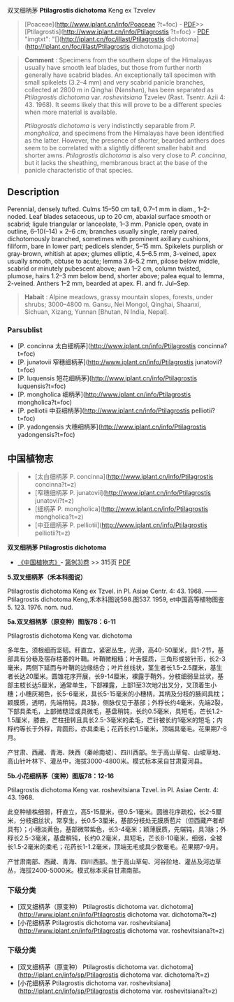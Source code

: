 双叉细柄茅 **Ptilagrostis dichotoma** Keng ex Tzvelev

> [Poaceae](http://www.iplant.cn/info/Poaceae ?t=foc) - [PDF](http://iplant.cn/foc/pdf/Poaceae.pdf)>>[Ptilagrostis](http://www.iplant.cn/info/Ptilagrostis ?t=foc) - [PDF](http://www.iplant.cn/foc/pdf/Ptilagrostis.pdf)
  "imgtxt": "[](http://iplant.cn/foc/illast/Ptilagrostis dichotoma](http://iplant.cn/foc/illast/Ptilagrostis dichotoma.jpg)

> **Comment** : 
> Specimens from the southern slope of the Himalayas usually have smooth leaf blades, but those from further north generally have scabrid blades. An exceptionally tall specimen with small spikelets (3.2–4 mm) and very scabrid panicle branches, collected at 2800 m in Qinghai (Nanshan), has been separated as *Ptilagrostis dichotoma* var. *roshevitsiana* Tzvelev (Rast. Tsentr. Azii 4: 43. 1968). It seems likely that this will prove to be a different species when more material is available.
>
> *Ptilagrostis dichotoma* is very indistinctly separable from *P. mongholica*, and specimens from the Himalayas have been identified as the latter. However, the presence of shorter, bearded anthers does seem to be correlated with a slightly different smaller habit and shorter awns. *Ptilagrostis dichotoma* is also very close to *P. concinna*, but it lacks the sheathing, membranous bract at the base of the panicle characteristic of that species.

## Description

Perennial, densely tufted. Culms 15–50 cm tall, 0.7–1 mm in diam., 1–2-noded. Leaf blades setaceous, up to 20 cm, abaxial surface smooth or scabrid; ligule triangular or lanceolate, 1–3 mm. Panicle open, ovate in outline, 6–10(–14) × 2–6 cm; branches usually single, rarely paired, dichotomously branched, sometimes with prominent axillary cushions, filiform, bare in lower part; pedicels slender, 5–15 mm. Spikelets purplish or gray-brown, whitish at apex; glumes elliptic, 4.5–6.5 mm, 3-veined, apex usually smooth, obtuse to acute; lemma 3.6–5.2 mm, pilose below middle, scabrid or minutely pubescent above; awn 1–2 cm, column twisted, plumose, hairs 1.2–3 mm below bend, shorter above; palea equal to lemma, 2-veined. Anthers 1–2 mm, bearded at apex. Fl. and fr. Jul–Sep.

> **Habait** : 
> Alpine meadows, grassy mountain slopes, forests, under shrubs; 3000–4800 m. Gansu, Nei Mongol, Qinghai, Shaanxi, Sichuan, Xizang, Yunnan [Bhutan, N India, Nepal].

### Parsublist

* [P.  concinna  太白细柄茅](http://www.iplant.cn/info/Ptilagrostis concinna?t=foc)
* [P.  junatovii  窄穗细柄茅](http://www.iplant.cn/info/Ptilagrostis junatovii?t=foc)
* [P.  luquensis  短花细柄茅](http://www.iplant.cn/info/Ptilagrostis luquensis?t=foc)
* [P.  mongholica  细柄茅](http://www.iplant.cn/info/Ptilagrostis mongholica?t=foc)
* [P.  pelliotii  中亚细柄茅](http://www.iplant.cn/info/Ptilagrostis pelliotii?t=foc)
* [P.  yadongensis  大穗细柄茅](http://www.iplant.cn/info/Ptilagrostis yadongensis?t=foc)

## 中国植物志

> * [太白细柄茅  P.  concinna](http://www.iplant.cn/info/Ptilagrostis concinna?t=z)
> * [窄穗细柄茅  P.  junatovii](http://www.iplant.cn/info/Ptilagrostis junatovii?t=z)
> * [细柄茅  P.  mongholica](http://www.iplant.cn/info/Ptilagrostis mongholica?t=z)
> * [中亚细柄茅  P.  pelliotii](http://www.iplant.cn/info/Ptilagrostis pelliotii?t=z)

**双叉细柄茅 Ptilagrostis dichotoma**

* [《中国植物志》](http://www.iplant.cn/frps)- [第9(3)卷](http://www.iplant.cn/frps/vol/9(3)) >> 315页 [PDF](http://www.iplant.cn/frps/pdf/9(3)/315.pdf)

**5.双叉细柄茅（禾本科图说）**

Ptilagrostis dichotoma Keng ex Tzvel. in Pl. Asiae Centr. 4: 43. 1968. ——Ptilagrostis dichotoma Keng,禾本科图说598.图537. 1959, et中国高等植物图鉴5. 123. 1976. nom. nud.

**5a.双叉细柄茅（原变种）图版78：6-11**

Ptilagrostis dichotoma Keng var. dichotoma

多年生。须根细而坚韧。秆直立，紧密丛生，光滑，高40-50厘米，具1-2节，基部具有分巷及宿存枯萎的叶鞘。叶鞘微粗糙；叶舌膜质，三角形或披针形，长2-3毫米，两侧下延而与叶鞘的边缘结合；叶片丝线状，茎生者长1.5-2.5厘米，基生者长达20厘米。圆锥花序开展，长9-14厘米，裸露于鞘外，分枝细弱呈丝状，基部主枝长达5厘米，通常单生，下部裸露，上部1至3次地2出叉分，叉顶着生小穗；小穗灰褐色，长5-6毫米，具长5-15毫米的小穗柄，其柄及分枝的腋间具枕；颖膜质，透明，先端稍钝，具3脉，侧脉仅见于基部；外稃长约4毫米，先端2裂，下部具柔毛，上部微糙涩或具微毛，基盘稍钝，长约0.5毫米，具短毛，芒长1.2-1.5厘米，膝曲，芒柱扭转且具长2.5-3毫米的柔毛，芒针被长约1毫米的短毛；内稃约等长于外稃，背圆形，亦具柔毛；花药长约1.5毫米，顶端具毫毛。花果期7-8月。

产甘肃、西藏、青海、陕西（秦岭南坡）、四川西部。生于高山草甸、山坡草地、高山针叶林下、灌丛中，海拔3000-4800米。模式标本采自甘肃夏河县。

**5b.小花细柄茅（变种）图版78：12-16**

Ptilagrostis dichotoma Keng var. roshevitsiana Tzvel. in Pl. Asiae Centr. 4: 43. 1968.

此变种植株细弱，秆直立，高5-15厘米，径0.5-1毫米。圆锥花序疏松，长2-5厘米，分枝细丝状，常孪生，长0.5-3厘米，基部分枝处无膜质苞片（但西藏产者却具有）；小穗淡黄色，基部微带紫色，长3-4毫米；颖薄膜质，先端钝，具3脉；外稃长2.5-3毫米，基盘稍钝，长约0.2毫米，具短毛，芒长8-10毫米，细弱，全被长1.5-2毫米的柔毛；花药长1-1.2毫米，顶端无毛或具少数毫毛。花果期7-9月。

产甘肃南部、西藏、青海、四川西部。生于高山草甸、河谷阶地、灌丛及河边草丛，海拔2400-5000米。模式标本采自甘肃南部。

### 下级分类
* [双叉细柄茅（原变种）  Ptilagrostis dichotoma var. dichotoma](http://www.iplant.cn/info/Ptilagrostis dichotoma var. dichotoma?t=z)
* [小花细柄茅  Ptilagrostis dichotoma var. roshevitsiana](http://www.iplant.cn/info/Ptilagrostis dichotoma var. roshevitsiana?t=z)

### 下级分类
* [双叉细柄茅（原变种）  Ptilagrostis dichotoma var. dichotoma](http://iplant.cn/info/sp/Ptilagrostis dichotoma var. dichotoma?t=z)
* [小花细柄茅  Ptilagrostis dichotoma var. roshevitsiana](http://iplant.cn/info/sp/Ptilagrostis dichotoma var. roshevitsiana?t=z)
